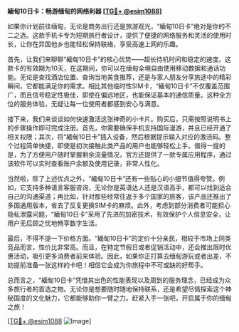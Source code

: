 **緬甸10日卡：畅游缅甸的网络利器 [[TG💪+ @esim1088](https://t.me/s/esim1088)]**

如果你计划前往缅甸，无论是商务出行还是旅游观光，“緬甸10日卡”绝对是你的不二之选。这款手机卡专为短期旅行者设计，提供了便捷的网络服务和灵活的使用时长，让你在异国他乡也能轻松保持联络，享受高速上网的乐趣。

首先，让我们来聊聊“緬甸10日卡”的核心优势——超长待机时间和稳定的速度。这款卡的有效期为10天，在这期间，你可以在缅甸全境自由使用移动数据和通话功能。无论是查找酒店位置、查询当地美食推荐，还是与家人朋友分享旅途中的精彩瞬间，它都能满足你的需求。相比其他临时性SIM卡，“緬甸10日卡”不仅覆盖范围广，而且信号稳定性极佳，即使在偏远地区，也能保证基本的通信质量。这种全方位的服务体验，无疑让每一位使用者都感到安心与满意。

接下来，我们来谈谈如何快速激活这张神奇的小卡片。购买后，只需按照说明书上的步骤操作即可完成注册。首先，你需要确保手机支持国际漫游，并且已经开通了相关权限；其次，将“緬甸10日卡”插入设备，然后根据提示输入对应的激活码。整个过程简单快捷，即使是初次接触此类产品的用户也能够轻松上手。值得一提的是，为了方便用户随时掌握剩余流量情况，官方还提供了一款专属应用程序，通过该软件可以实时查看账户余额及使用记录，非常人性化。

当然啦，除了上述优点之外，“緬甸10日卡”还有一些贴心的小细节值得夸赞。例如，它支持多种语言客服咨询，无论你是英语达人还是汉语高手，都可以找到适合自己的沟通渠道；再比如，针对那些经常往返于多个国家的旅客，该产品还推出了多国通用版本，省去了反复更换SIM卡的麻烦。此外，考虑到部分消费者可能担心隐私泄露问题，“緬甸10日卡”采用了先进的加密技术，有效保护个人信息安全，让用户无后顾之忧地畅享数字生活。

最后，不得不提一下价格方面。“緬甸10日卡”的定价十分亲民，相较于市场上同类竞品而言，性价比非常高。而且，在特定节假日或者促销活动中，还会推出限时优惠活动，吸引更多消费者前来体验。因此，如果你正打算去缅甸游玩或者出差，不妨提前准备一张这样的卡吧！相信它会成为你旅程中不可或缺的好帮手。

总而言之，“緬甸10日卡”凭借其出色的性能表现以及周到的服务理念，已经成为众多旅行者的首选之物。无论你是想要随时随地保持联系，还是希望尽情探索这个神秘国度的文化魅力，它都能够助你一臂之力。赶紧入手一张吧，开启属于你的缅甸之旅！

[[TG💪+ @esim1088](https://t.me/s/esim1088) ![Image](https://i.postimg.cc/4NQfJmqS/Snipaste-2025-05-13-00-14-12.png)]